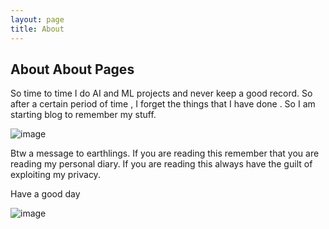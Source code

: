 ```yaml
---
layout: page
title: About
---
```




## About About Pages

So time to time I do AI and ML projects and never keep a good record. So after a certain period of time , I forget the things that I have done . So I am starting blog to remember my stuff. 

![image](https://user-images.githubusercontent.com/77712136/173176727-c1e922d9-da2a-42f9-859d-f8220c23ec54.png)

Btw a message to earthlings. If you are reading this remember that you are reading my personal diary. If you are reading this always have the guilt of exploiting my privacy. 

Have a good day 

![image](https://user-images.githubusercontent.com/77712136/173176807-88376e07-a95a-4800-b242-96f5183cb3a6.png)

